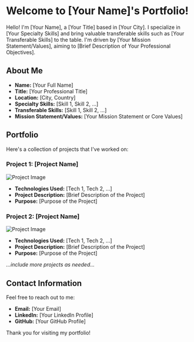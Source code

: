 # Welcome to [Your Name]'s Portfolio!

Hello! I'm [Your Name], a [Your Title] based in [Your City]. I specialize in [Your Specialty Skills] and bring valuable transferable skills such as [Your Transferable Skills] to the table. I'm driven by [Your Mission Statement/Values], aiming to [Brief Description of Your Professional Objectives].

## About Me

- **Name:** [Your Full Name]
- **Title:** [Your Professional Title]
- **Location:** [City, Country]
- **Specialty Skills:** [Skill 1, Skill 2, ...]
- **Transferable Skills:** [Skill 1, Skill 2, ...]
- **Mission Statement/Values:** [Your Mission Statement or Core Values]

## Portfolio

Here's a collection of projects that I've worked on:

### Project 1: [Project Name]

![Project Image](URL_to_project_image)

- **Technologies Used:** [Tech 1, Tech 2, ...]
- **Project Description:** [Brief Description of the Project]
- **Purpose:** [Purpose of the Project]

### Project 2: [Project Name]

![Project Image](URL_to_project_image)

- **Technologies Used:** [Tech 1, Tech 2, ...]
- **Project Description:** [Brief Description of the Project]
- **Purpose:** [Purpose of the Project]

_...include more projects as needed..._

## Contact Information

Feel free to reach out to me:

- **Email:** [Your Email]
- **LinkedIn:** [Your LinkedIn Profile]
- **GitHub:** [Your GitHub Profile]

Thank you for visiting my portfolio!






